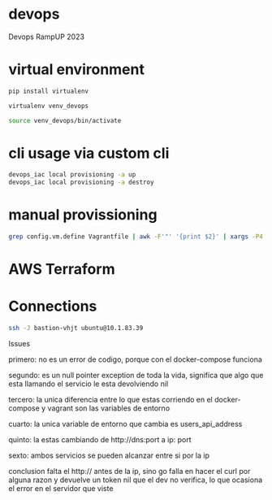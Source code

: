 # devops
Devops RampUP 2023

# virtual environment

```sh
pip install virtualenv
```

```sh
virtualenv venv_devops
```

```sh
source venv_devops/bin/activate
```

# cli usage via custom cli

```sh
devops_iac local provisioning -a up
devops_iac local provisioning -a destroy
```

# manual provissioning
```sh
grep config.vm.define Vagrantfile | awk -F'"' '{print $2}' | xargs -P4 -I {} vagrant up {}
```

# AWS Terraform

# Connections
```sh
ssh -J bastion-vhjt ubuntu@10.1.83.39
```


Issues

primero: no es un error de codigo, porque con el docker-compose funciona

segundo: es un null pointer exception de toda la vida, significa que algo que esta llamando el servicio le esta devolviendo nil

tercero: la unica diferencia entre lo que estas corriendo en el docker-compose y vagrant son las variables de entorno

cuarto: la unica variable de entorno que cambia es users_api_address

quinto: la estas cambiando de http://dns:port a ip: port

sexto: ambos servicios se pueden alcanzar entre si por la ip

conclusion falta el http:// antes de la ip, sino go falla en hacer el curl por alguna razon y devuelve un token nil que el dev no verifica, lo que ocasiona el error en el servidor que viste
